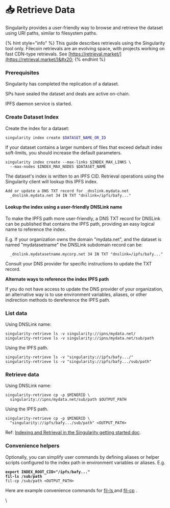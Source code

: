 # 📥 Retrieve Data

Singularity provides a user-friendly way to browse and retrieve the dataset using URI paths, similar to filesystem paths.

{% hint style="info" %}
This guide describes retrievals using the Singularity tool only. Filecoin retrievals are an evolving space, with projects working on fast CDN-type retrievals. See [https://retrieval.market/](https://retrieval.market/)&#x20;
{% endhint %}

### Prerequisites&#x20;

Singularity has completed the replication of a dataset.

SPs have sealed the dataset and deals are active on-chain.

IPFS daemon service is started.

### Create Dataset Index

Create the index for a dataset:

```bash
singularity index create $DATASET_NAME_OR_ID
```

If your dataset contains a larger numbers of files that exceed default index soft-limits, you should increase the default parameters.

```
singularity index create --max-links $INDEX_MAX_LINKS \
  --max-nodes $INDEX_MAX_NODES $DATASET_NAME
```

The dataset's index is written to an IPFS CID. Retrieval operations using the Singularity client will lookup this IPFS index.&#x20;

```
Add or update a DNS TXT record for _dnslink.mydata.net
  _dnslink.mydata.net 34 IN TXT "dnslink=/ipfs/bafy..."
```

#### Lookup the index using a user-friendly DNSLink name

To make the IPFS path more user-friendly, a DNS TXT record for DNSLink can be published that contains the IPFS path, providing an easy logical name to reference the index.

E.g. If your organization owns the domain "mydata.net", and the dataset is named "mydatasetname" the DNSLink subdomain record can be:

```
  _dnslink.mydatasetname.mycorp.net 34 IN TXT "dnslink=/ipfs/bafy..."
```

Consult your DNS provider for specific instructions to update the TXT record.

**Alternate ways to reference the index IPFS path**&#x20;

If you do not have access to update the DNS provider of your organization, an alternative way is to use environment variables, aliases, or other indirection methods to dereference the IPFS path.

### List data&#x20;

Using DNSLink name:

```
singularity-retrieve ls -v singularity://ipns/mydata.net/
singularity-retrieve ls -v singularity://ipns/mydata.net/sub/path
```

Using the IPFS path.

```
singularity-retrieve ls -v "singularity://ipfs/bafy.../"
singularity-retrieve ls -v "singularity://ipfs/bafy.../sub/path"
```

### Retrieve data

Using DNSLink name:

```
singularity-retrieve cp -p $MINERID \
  singularity://ipns/mydata.net/sub/path $OUTPUT_PATH
```

Using the IPFS path.

```
singularity-retrieve cp -p $MINERID \
  "singularity://ipfs/bafy.../sub/path" <OUTPUT_PATH>
```

Ref: [Indexing and Retrieval in the Singularity getting started doc](https://github.com/tech-greedy/singularity/blob/main/getting-started.md#indexing-and-retrieval).

### Convenience helpers

Optionally, you can simplify user commands by defining aliases or helper scripts configured to the  index path in environment variables or aliases. E.g.

<pre><code><strong>export INDEX_ROOT_CID="/ipfs/bafy..."
</strong><strong>fil-ls /sub/path
</strong>fil-cp /sub/path &#x3C;OUTPUT_PATH>
</code></pre>

Here are example convenience commands for [fil-ls ](https://github.com/frank-ang/filecoin-data-onboarding-tools/blob/master/lotus/fil-ls)and [fil-cp](https://github.com/frank-ang/filecoin-data-onboarding-tools/blob/master/lotus/fil-cp) .





\




